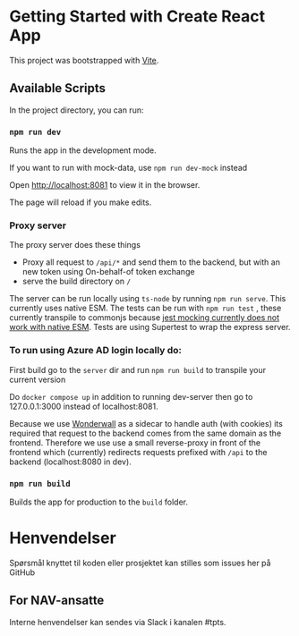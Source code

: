 # Getting Started with Create React App

This project was bootstrapped with [Vite](https://vitejs.dev/guide/).

## Available Scripts

In the project directory, you can run:

### `npm run dev`

Runs the app in the development mode.

If you want to run with mock-data, use `npm run dev-mock` instead

Open [http://localhost:8081](http://localhost:8081) to view it in the browser.

The page will reload if you make edits.

### Proxy server

The proxy server does these things
- Proxy all request to `/api/*` and send them to the backend, but with an new token using On-behalf-of token exchange
- serve the build directory on `/`

The server can be run locally using `ts-node` by running `npm run serve`. This currently uses native ESM. The tests can be run with `npm run test` , these currently transpile to commonjs because [jest mocking currently does not work with native ESM](https://github.com/facebook/jest/issues/10025). Tests are using Supertest to wrap the express server.

### To run using Azure AD login locally do:

First build go to the `server` dir and run `npm run build` to transpile your current version

Do `docker compose up` in addition to running dev-server then go to 127.0.0.1:3000 instead of localhost:8081.

Because we use [Wonderwall](https://github.com/nais/wonderwall) as a sidecar to handle auth (with cookies) its required that request to the backend comes from the same domain as the frontend. Therefore we use  use a small reverse-proxy in front of the frontend which (currently) redirects requests prefixed with `/api` to the backend (localhost:8080 in dev).

### `npm run build`

Builds the app for production to the `build` folder.

# Henvendelser

Spørsmål knyttet til koden eller prosjektet kan stilles som issues her på GitHub


## For NAV-ansatte

Interne henvendelser kan sendes via Slack i kanalen #tpts.

